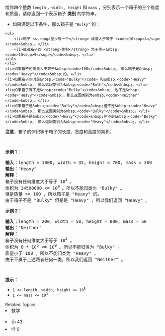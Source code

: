 <p>给你四个整数&nbsp;<code>length</code>&nbsp;，<code>width</code>&nbsp;，<code>height</code>&nbsp;和&nbsp;<code>mass</code>&nbsp;，分别表示一个箱子的三个维度和质量，请你返回一个表示箱子 <strong>类别</strong> 的字符串。</p>

<ul> 
 <li>如果满足以下条件，那么箱子是&nbsp;<code>"Bulky"</code>&nbsp;的： </li>
</ul>

    <ul>
    	<li>箱子 <strong>至少有一个</strong> 维度大于等于 <code>10<sup>4</sup></code>&nbsp;。</li>
    	<li>或者箱子的 <strong>体积</strong> 大于等于&nbsp;<code>10<sup>9</sup></code>&nbsp;。</li>
    </ul>
    </li>
    <li>如果箱子的质量大于等于&nbsp;<code>100</code>&nbsp;，那么箱子是&nbsp;<code>"Heavy"</code>&nbsp;的。</li>
    <li>如果箱子同时是&nbsp;<code>"Bulky"</code> 和&nbsp;<code>"Heavy"</code>&nbsp;，那么返回类别为&nbsp;<code>"Both"</code>&nbsp;。</li>
    <li>如果箱子既不是&nbsp;<code>"Bulky"</code>&nbsp;，也不是&nbsp;<code>"Heavy"</code>&nbsp;，那么返回类别为&nbsp;<code>"Neither"</code>&nbsp;。</li>
    <li>如果箱子是&nbsp;<code>"Bulky"</code>&nbsp;但不是&nbsp;<code>"Heavy"</code>&nbsp;，那么返回类别为&nbsp;<code>"Bulky"</code>&nbsp;。</li>
    <li>如果箱子是&nbsp;<code>"Heavy"</code>&nbsp;但不是&nbsp;<code>"Bulky"</code>&nbsp;，那么返回类别为&nbsp;<code>"Heavy"</code>&nbsp;。</li>


<p><strong>注意</strong>，箱子的体积等于箱子的长度、宽度和高度的乘积。</p>

<p>&nbsp;</p>

<p><strong>示例 1：</strong></p>

<pre>
<b>输入：</b>length = 1000, width = 35, height = 700, mass = 300
<b>输出：</b>"Heavy"
<b>解释：</b>
箱子没有任何维度大于等于 10<sup>4 </sup>。
体积为 24500000 &lt;= 10<sup>9 </sup>。所以不能归类为 "Bulky" 。
但是质量 &gt;= 100 ，所以箱子是 "Heavy" 的。
由于箱子不是 "Bulky" 但是是 "Heavy" ，所以我们返回 "Heavy" 。</pre>

<p><strong>示例 2：</strong></p>

<pre>
<b>输入：</b>length = 200, width = 50, height = 800, mass = 50
<b>输出：</b>"Neither"
<b>解释：</b>
箱子没有任何维度大于等于 10<sup>4</sup>&nbsp;。
体积为 8 * 10<sup>6</sup> &lt;= 10<sup>9</sup>&nbsp;。所以不能归类为 "Bulky" 。
质量小于 100 ，所以不能归类为 "Heavy" 。
由于不属于上述两者任何一类，所以我们返回 "Neither" 。</pre>

<p>&nbsp;</p>

<p><strong>提示：</strong></p>

<ul> 
 <li><code>1 &lt;= length, width, height &lt;= 10<sup>5</sup></code></li> 
 <li><code>1 &lt;= mass &lt;= 10<sup>3</sup></code></li> 
</ul>

<div><div>Related Topics</div><div><li>数学</li></div></div><br><div><li>👍 43</li><li>👎 0</li></div>